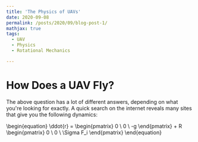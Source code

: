 ```yaml
---
title: 'The Physics of UAVs'
date: 2020-09-08
permalink: /posts/2020/09/blog-post-1/
mathjax: true
tags:
  - UAV
  - Physics
  - Rotational Mechanics

---
```


How Does a UAV Fly?
===

The above question has a lot of different answers, depending on what you're looking for exactly. A quick search on the internet reveals many sites that give you the following dynamics:

\begin{equation}
\ddot{r} = 
\begin{pmatrix}
0 \\
0 \\
-g
\end{pmatrix} + 
R
\begin{pmatrix}
0 \\
0 \\
\Sigma F_i
\end{pmatrix}
\end{equation}
